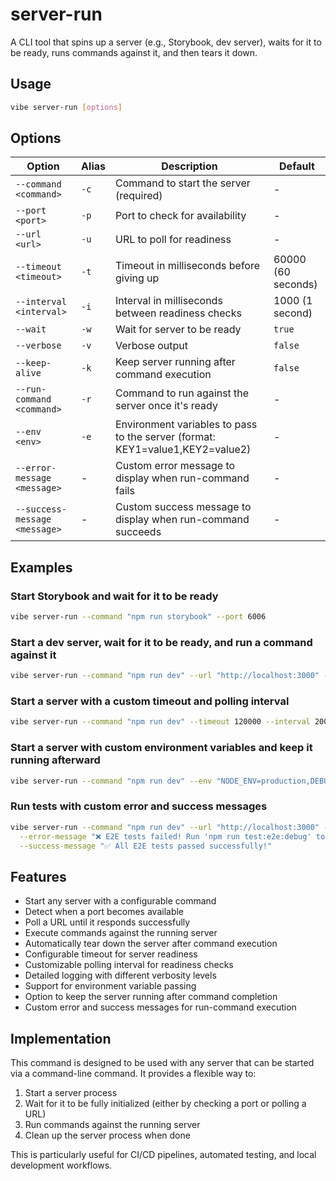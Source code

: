 # server-run

A CLI tool that spins up a server (e.g., Storybook, dev server), waits for it to be ready, runs commands against it, and then tears it down.

## Usage

```bash
vibe server-run [options]
```

## Options

| Option | Alias | Description | Default |
|--------|-------|-------------|---------|
| `--command <command>` | `-c` | Command to start the server (required) | - |
| `--port <port>` | `-p` | Port to check for availability | - |
| `--url <url>` | `-u` | URL to poll for readiness | - |
| `--timeout <timeout>` | `-t` | Timeout in milliseconds before giving up | 60000 (60 seconds) |
| `--interval <interval>` | `-i` | Interval in milliseconds between readiness checks | 1000 (1 second) |
| `--wait` | `-w` | Wait for server to be ready | `true` |
| `--verbose` | `-v` | Verbose output | `false` |
| `--keep-alive` | `-k` | Keep server running after command execution | `false` |
| `--run-command <command>` | `-r` | Command to run against the server once it's ready | - |
| `--env <env>` | `-e` | Environment variables to pass to the server (format: KEY1=value1,KEY2=value2) | - |
| `--error-message <message>` | - | Custom error message to display when run-command fails | - |
| `--success-message <message>` | - | Custom success message to display when run-command succeeds | - |

## Examples

### Start Storybook and wait for it to be ready

```bash
vibe server-run --command "npm run storybook" --port 6006
```

### Start a dev server, wait for it to be ready, and run a command against it

```bash
vibe server-run --command "npm run dev" --url "http://localhost:3000" --run-command "npm run test:e2e"
```

### Start a server with a custom timeout and polling interval

```bash
vibe server-run --command "npm run dev" --timeout 120000 --interval 2000
```

### Start a server with custom environment variables and keep it running afterward

```bash
vibe server-run --command "npm run dev" --env "NODE_ENV=production,DEBUG=true" --keep-alive
```

### Run tests with custom error and success messages

```bash
vibe server-run --command "npm run dev" --url "http://localhost:3000" --run-command "npm run test:e2e" \
  --error-message "❌ E2E tests failed! Run 'npm run test:e2e:debug' to debug failing tests." \
  --success-message "✅ All E2E tests passed successfully!"
```

## Features

- Start any server with a configurable command
- Detect when a port becomes available
- Poll a URL until it responds successfully
- Execute commands against the running server
- Automatically tear down the server after command execution
- Configurable timeout for server readiness
- Customizable polling interval for readiness checks
- Detailed logging with different verbosity levels
- Support for environment variable passing
- Option to keep the server running after command completion
- Custom error and success messages for run-command execution

## Implementation

This command is designed to be used with any server that can be started via a command-line command. It provides a flexible way to:

1. Start a server process
2. Wait for it to be fully initialized (either by checking a port or polling a URL)
3. Run commands against the running server
4. Clean up the server process when done

This is particularly useful for CI/CD pipelines, automated testing, and local development workflows.